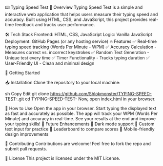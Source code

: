 ⌨️ Typing Speed Test
🚀 Overview
Typing Speed Test is a simple and interactive web application that helps users measure their typing speed and accuracy. Built using HTML, CSS, and JavaScript, this project provides real-time feedback and tracks user performance.

🛠 Tech Stack
Frontend: HTML, CSS, JavaScript
Logic: Vanilla JavaScript
Deployment: GitHub Pages (or any hosting service)
🔥 Features
✅ Real-time typing speed tracking (Words Per Minute - WPM)
✅ Accuracy Calculation - Measures correct vs. incorrect keystrokes
✅ Random Text Generation - Unique test every time
✅ Timer Functionality - Tracks typing duration
✅ User-Friendly UI - Clean and minimal design

🚀 Getting Started

📥 Installation
Clone the repository to your local machine:

sh
Copy
Edit
git clone https://github.com/Shlokmonster/TYPING-SPEED-TEST-.git
cd TYPING-SPEED-TEST-
Now, open index.html in your browser.

🎯 How to Use
Open the app in your browser.
Start typing the displayed text as fast and accurately as possible.
The app will track your WPM (Words Per Minute) and accuracy in real-time.
See your results at the end and improve your typing skills!
📌 Future Enhancements
🔹 Dark mode support
🔹 Custom text input for practice
🔹 Leaderboard to compare scores
🔹 Mobile-friendly design improvements

🤝 Contributing
Contributions are welcome! Feel free to fork the repo and submit pull requests.

📜 License
This project is licensed under the MIT License.

